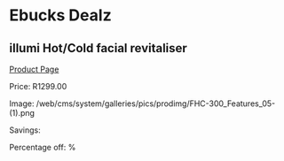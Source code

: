 
# Ebucks Dealz
## illumi Hot/Cold facial revitaliser
[Product Page](https://www.ebucks.com/web/shop/productSelected.do?prodId=1056107881&catId=908607666)

Price: R1299.00

Image: /web/cms/system/galleries/pics/prodimg/FHC-300_Features_05-(1).png

Savings: 

Percentage off: %
	